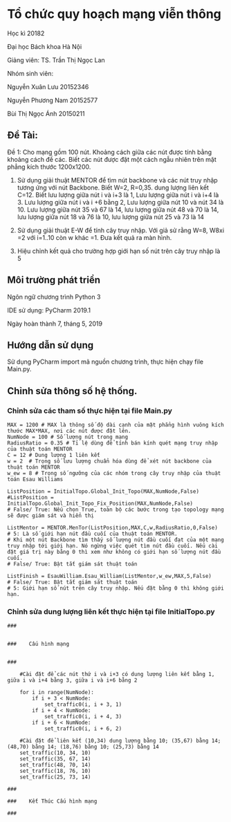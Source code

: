 # Tổ chức quy hoạch mạng viễn thông

Học kì 20182

Đại học Bách khoa Hà Nội

Giảng viên: TS. Trần Thị Ngọc Lan

Nhóm sinh viên:

Nguyễn Xuân Lưu 20152346

Nguyễn Phương Nam 20152577

Bùi Thị Ngọc Ánh 20150211


## Đề Tài: 
Đề 1: Cho mạng gồm 100 nút. Khoảng cách giữa các nút được tính bằng khoảng cách đề các. Biết các nút được đặt một cách ngẫu nhiên trên mặt phẳng kích thước 1200x1200.
1. Sử dụng giải thuật MENTOR để tìm nút backbone và các nút truy nhập tương ứng với nút Backbone. Biết W=2, R=0,35. dung lượng liên kết C=12. Biết lưu lượng giữa nút i và i+3 là 1, Lưu lượng giữa nút i và i+4 là 3. Lưu lượng giữa nút i và i +6 bằng 2, Lưu lượng giữa nút 10 và nút 34 là 10. Lưu lượng giữa nút 35 và 67 là 14, lưu lượng giữa nút 48 và 70 là 14, lưu lượng giữa nút 18 và 76 là 10,
lưu lượng giữa nút 25 và 73 là 14

2. Sử dụng giải thuật E-W để tính cây truy nhập. Với giả sử rằng W=8, W8xi =2 với i=1..10 còn w khác =1. Đưa kết quả ra màn hình.

3. Hiệu chỉnh kết quả cho trường hợp giới hạn số nút trên cây truy nhập là 5

## Môi trường phát triển

Ngôn ngữ chương trình Python 3

IDE sử dụng: PyCharm 2019.1

Ngày hoàn thành 7, tháng 5, 2019

## Hướng dẫn sử dụng

Sử dụng PyCharm import mã nguồn chương trình, thực hiện chạy file Main.py.

## Chỉnh sửa thông số hệ thống.

### Chỉnh sửa các tham số thực hiện tại file Main.py

```
MAX = 1200 # MAX là thông số độ dài cạnh của mặt phẳng hình vuông kích thước MAX*MAX, nơi các nút được đặt lên.
NumNode = 100 # Số lượng nút trong mạng
RadiusRatio = 0.35 # Tỉ lệ dùng để tính bán kính quét mạng truy nhập của thuật toán MENTOR
C = 12 # Dung lượng 1 liên kết
w = 2  # Trọng số lưu lượng chuẩn hóa dùng để xét nút backbone của thuật toán MENTOR
w_ew = 8 # Trọng số ngưỡng của các nhóm trong cây truy nhập của thuật toán Esau Williams

ListPosition = InitialTopo.Global_Init_Topo(MAX,NumNode,False)
#ListPosition = InitialTopo.Global_Init_Topo_Fix_Position(MAX,NumNode,False)
# False/ True: Nếu chọn True, toàn bộ các bước trong tạo topology mạng sẽ được giám sát và hiển thị

ListMentor = MENTOR.MenTor(ListPosition,MAX,C,w,RadiusRatio,0,False)
# 5: Là số giới hạn nút đầu cuối của thuật toán MENTOR.
# Khi một nút Backbone tìm thấy số lượng nút đầu cuối đạt của một mạng truy nhập tới giới hạn. Nó ngừng việc quét tìm nút đầu cuối. Nếu cài đặt giá trị này bằng 0 thì xem như không có giới hạn số lượng nút đầu cuối.
# False/ True: Bật tắt giám sát thuật toán

ListFinish = EsauWilliam.Esau_William(ListMentor,w_ew,MAX,5,False)
# False/ True: Bật tắt giám sát thuật toán
# 5: Giới hạn số nút trên cây truy nhập. Nếu đặt bằng 0 thì không giới hạn.
```

### Chỉnh sửa dung lượng liên kết thực hiện tại file InitialTopo.py
```
###


###    Cấu hình mạng


###
    
    #Cài đặt để các nút thứ i và i+3 có dung lượng liên kết bằng 1, giữa i và i+4 bằng 3, giữa i và i+6 bằng 2
    
    for i in range(NumNode):
        if i + 3 < NumNode:
            set_traffic0(i, i + 3, 1)
        if i + 4 < NumNode:
            set_traffic0(i, i + 4, 3)
        if i + 6 < NumNode:
            set_traffic0(i, i + 6, 2)
    
    #Cài đặt để liên kết (10,34) dung lượng bằng 10; (35,67) bằng 14; (48,70) bằng 14; (18,76) bằng 10; (25,73) bằng 14
    set_traffic(10, 34, 10)
    set_traffic(35, 67, 14)
    set_traffic(48, 70, 14)
    set_traffic(18, 76, 10)
    set_traffic(25, 73, 14)

###

###    Kết Thúc Cấu hình mạng

###

```

